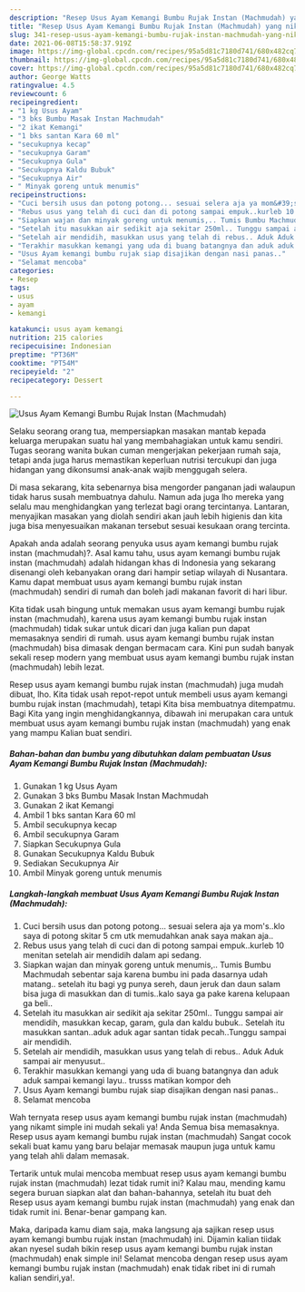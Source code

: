 ```yaml
---
description: "Resep Usus Ayam Kemangi Bumbu Rujak Instan (Machmudah) yang nikmat Untuk Jualan"
title: "Resep Usus Ayam Kemangi Bumbu Rujak Instan (Machmudah) yang nikmat Untuk Jualan"
slug: 341-resep-usus-ayam-kemangi-bumbu-rujak-instan-machmudah-yang-nikmat-untuk-jualan
date: 2021-06-08T15:58:37.919Z
image: https://img-global.cpcdn.com/recipes/95a5d81c7180d741/680x482cq70/usus-ayam-kemangi-bumbu-rujak-instan-machmudah-foto-resep-utama.jpg
thumbnail: https://img-global.cpcdn.com/recipes/95a5d81c7180d741/680x482cq70/usus-ayam-kemangi-bumbu-rujak-instan-machmudah-foto-resep-utama.jpg
cover: https://img-global.cpcdn.com/recipes/95a5d81c7180d741/680x482cq70/usus-ayam-kemangi-bumbu-rujak-instan-machmudah-foto-resep-utama.jpg
author: George Watts
ratingvalue: 4.5
reviewcount: 6
recipeingredient:
- "1 kg Usus Ayam"
- "3 bks Bumbu Masak Instan Machmudah"
- "2 ikat Kemangi"
- "1 bks santan Kara 60 ml"
- "secukupnya kecap"
- "secukupnya Garam"
- "Secukupnya Gula"
- "Secukupnya Kaldu Bubuk"
- "Secukupnya Air"
- " Minyak goreng untuk menumis"
recipeinstructions:
- "Cuci bersih usus dan potong potong... sesuai selera aja ya mom&#39;s..klo saya di potong skitar 5 cm utk memudahkan anak saya makan aja.."
- "Rebus usus yang telah di cuci dan di potong sampai empuk..kurleb 10 menitan setelah air mendidih dalam api sedang."
- "Siapkan wajan dan minyak goreng untuk menumis,.. Tumis Bumbu Machmudah sebentar saja karena bumbu ini pada dasarnya udah matang.. setelah itu bagi yg punya sereh, daun jeruk dan daun salam bisa juga di masukkan dan di tumis..kalo saya ga pake karena kelupaan ga beli.."
- "Setelah itu masukkan air sedikit aja sekitar 250ml.. Tunggu sampai air mendidih, masukkan kecap, garam, gula dan kaldu bubuk.. Setelah itu masukkan santan..aduk aduk agar santan tidak pecah..Tunggu sampai air mendidih."
- "Setelah air mendidih, masukkan usus yang telah di rebus.. Aduk Aduk sampai air menyusut.."
- "Terakhir masukkan kemangi yang uda di buang batangnya dan aduk aduk sampai kemangi layu.. trusss matikan kompor deh"
- "Usus Ayam kemangi bumbu rujak siap disajikan dengan nasi panas.."
- "Selamat mencoba"
categories:
- Resep
tags:
- usus
- ayam
- kemangi

katakunci: usus ayam kemangi 
nutrition: 215 calories
recipecuisine: Indonesian
preptime: "PT36M"
cooktime: "PT54M"
recipeyield: "2"
recipecategory: Dessert

---
```



![Usus Ayam Kemangi Bumbu Rujak Instan (Machmudah)](https://img-global.cpcdn.com/recipes/95a5d81c7180d741/680x482cq70/usus-ayam-kemangi-bumbu-rujak-instan-machmudah-foto-resep-utama.jpg)

Selaku seorang orang tua, mempersiapkan masakan mantab kepada keluarga merupakan suatu hal yang membahagiakan untuk kamu sendiri. Tugas seorang  wanita bukan cuman mengerjakan pekerjaan rumah saja, tetapi anda juga harus memastikan keperluan nutrisi tercukupi dan juga hidangan yang dikonsumsi anak-anak wajib menggugah selera.

Di masa  sekarang, kita sebenarnya bisa mengorder panganan jadi walaupun tidak harus susah membuatnya dahulu. Namun ada juga lho mereka yang selalu mau menghidangkan yang terlezat bagi orang tercintanya. Lantaran, menyajikan masakan yang diolah sendiri akan jauh lebih higienis dan kita juga bisa menyesuaikan makanan tersebut sesuai kesukaan orang tercinta. 



Apakah anda adalah seorang penyuka usus ayam kemangi bumbu rujak instan (machmudah)?. Asal kamu tahu, usus ayam kemangi bumbu rujak instan (machmudah) adalah hidangan khas di Indonesia yang sekarang disenangi oleh kebanyakan orang dari hampir setiap wilayah di Nusantara. Kamu dapat membuat usus ayam kemangi bumbu rujak instan (machmudah) sendiri di rumah dan boleh jadi makanan favorit di hari libur.

Kita tidak usah bingung untuk memakan usus ayam kemangi bumbu rujak instan (machmudah), karena usus ayam kemangi bumbu rujak instan (machmudah) tidak sukar untuk dicari dan juga kalian pun dapat memasaknya sendiri di rumah. usus ayam kemangi bumbu rujak instan (machmudah) bisa dimasak dengan bermacam cara. Kini pun sudah banyak sekali resep modern yang membuat usus ayam kemangi bumbu rujak instan (machmudah) lebih lezat.

Resep usus ayam kemangi bumbu rujak instan (machmudah) juga mudah dibuat, lho. Kita tidak usah repot-repot untuk membeli usus ayam kemangi bumbu rujak instan (machmudah), tetapi Kita bisa membuatnya ditempatmu. Bagi Kita yang ingin menghidangkannya, dibawah ini merupakan cara untuk membuat usus ayam kemangi bumbu rujak instan (machmudah) yang enak yang mampu Kalian buat sendiri.

<!--inarticleads1-->

##### Bahan-bahan dan bumbu yang dibutuhkan dalam pembuatan Usus Ayam Kemangi Bumbu Rujak Instan (Machmudah):

1. Gunakan 1 kg Usus Ayam
1. Gunakan 3 bks Bumbu Masak Instan Machmudah
1. Gunakan 2 ikat Kemangi
1. Ambil 1 bks santan Kara 60 ml
1. Ambil secukupnya kecap
1. Ambil secukupnya Garam
1. Siapkan Secukupnya Gula
1. Gunakan Secukupnya Kaldu Bubuk
1. Sediakan Secukupnya Air
1. Ambil  Minyak goreng untuk menumis




<!--inarticleads2-->

##### Langkah-langkah membuat Usus Ayam Kemangi Bumbu Rujak Instan (Machmudah):

1. Cuci bersih usus dan potong potong... sesuai selera aja ya mom&#39;s..klo saya di potong skitar 5 cm utk memudahkan anak saya makan aja..
1. Rebus usus yang telah di cuci dan di potong sampai empuk..kurleb 10 menitan setelah air mendidih dalam api sedang.
1. Siapkan wajan dan minyak goreng untuk menumis,.. Tumis Bumbu Machmudah sebentar saja karena bumbu ini pada dasarnya udah matang.. setelah itu bagi yg punya sereh, daun jeruk dan daun salam bisa juga di masukkan dan di tumis..kalo saya ga pake karena kelupaan ga beli..
1. Setelah itu masukkan air sedikit aja sekitar 250ml.. Tunggu sampai air mendidih, masukkan kecap, garam, gula dan kaldu bubuk.. Setelah itu masukkan santan..aduk aduk agar santan tidak pecah..Tunggu sampai air mendidih.
1. Setelah air mendidih, masukkan usus yang telah di rebus.. Aduk Aduk sampai air menyusut..
1. Terakhir masukkan kemangi yang uda di buang batangnya dan aduk aduk sampai kemangi layu.. trusss matikan kompor deh
1. Usus Ayam kemangi bumbu rujak siap disajikan dengan nasi panas..
1. Selamat mencoba




Wah ternyata resep usus ayam kemangi bumbu rujak instan (machmudah) yang nikamt simple ini mudah sekali ya! Anda Semua bisa memasaknya. Resep usus ayam kemangi bumbu rujak instan (machmudah) Sangat cocok sekali buat kamu yang baru belajar memasak maupun juga untuk kamu yang telah ahli dalam memasak.

Tertarik untuk mulai mencoba membuat resep usus ayam kemangi bumbu rujak instan (machmudah) lezat tidak rumit ini? Kalau mau, mending kamu segera buruan siapkan alat dan bahan-bahannya, setelah itu buat deh Resep usus ayam kemangi bumbu rujak instan (machmudah) yang enak dan tidak rumit ini. Benar-benar gampang kan. 

Maka, daripada kamu diam saja, maka langsung aja sajikan resep usus ayam kemangi bumbu rujak instan (machmudah) ini. Dijamin kalian tiidak akan nyesel sudah bikin resep usus ayam kemangi bumbu rujak instan (machmudah) enak simple ini! Selamat mencoba dengan resep usus ayam kemangi bumbu rujak instan (machmudah) enak tidak ribet ini di rumah kalian sendiri,ya!.

